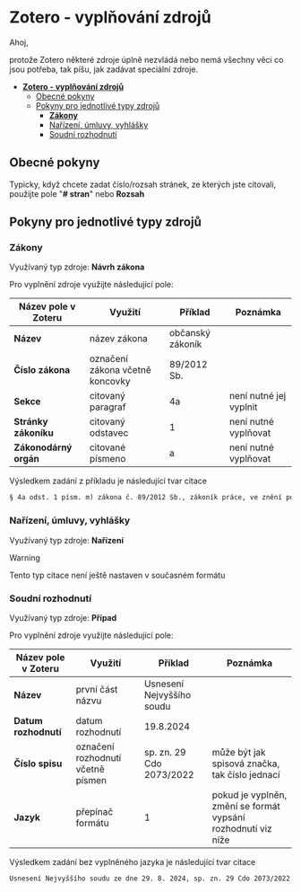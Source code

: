 # **Zotero - vyplňování zdrojů**

Ahoj,

protože Zotero některé zdroje úplně nezvládá nebo nemá všechny věci co jsou potřeba, tak píšu, jak zadávat speciální zdroje.

- [**Zotero - vyplňování zdrojů**](#zotero---vyplňování-zdrojů)
  - [Obecné pokyny](#obecné-pokyny)
  - [Pokyny pro jednotlivé typy zdrojů](#pokyny-pro-jednotlivé-typy-zdrojů)
    - [**Zákony**](#zákony)
    - [Nařízení, úmluvy, vyhlášky](#nařízení-úmluvy-vyhlášky)
    - [Soudní rozhodnutí](#soudní-rozhodnutí)

## Obecné pokyny

Typicky, když chcete zadat číslo/rozsah stránek, ze kterých jste citovali, použijte pole "**\# stran**" nebo **Rozsah**

## Pokyny pro jednotlivé typy zdrojů

### **Zákony**

Využívaný typ zdroje: **Návrh zákona**

Pro vyplnění zdroje využijte následující pole:

| Název pole v Zoteru | Využití | Příklad | Poznámka |
|---------------------|---------|---------|----------|
| **Název** | název zákona| občanský zákoník | |
| **Číslo zákona** | označení zákona včetně koncovky | 89/2012 Sb. | |
| **Sekce** | citovaný paragraf  | 4a | není nutné jej vyplnit |
| **Stránky zákoníku** | citovaný odstavec | 1 | není nutné vyplňovat |
| **Zákonodárný orgán** | citované písmeno | a | není nutné vyplňovat |

Výsledkem zadání z příkladu je následující tvar citace

```txt
§ 4a odst. 1 písm. m) zákona č. 89/2012 Sb., zákoník práce, ve znění pozdějších předpisů.
```

### Nařízení, úmluvy, vyhlášky

Využívaný typ zdroje: **Nařízení**

> [!WARNING]
> Tento typ citace není ještě nastaven v současném formátu

<!-- Pro vyplnění zdroje využijte následující pole:

| Název pole v Zoteru | Využití | Příklad | Poznámka |
|---------------------|---------|---------|----------|
| **Název** | název zákona| občanský zákoník | |
| **Číslo zákona** | označení zákona včetně koncovky | 89/2012 Sb. | |
| **Sekce** | citovaný paragraf  | 4a | není nutné jej vyplnit |
| **Stránky zákoníku** | citovaný odstavec | 1 | není nutné vyplňovat |
| **Zákonodárný orgán** | citované písmeno | a | není nutné vyplňovat |

Výsledkem zadání z příkladu je následující tvar citace

```txt
§ 4a odst. 1 písm. m) zákona č. 89/2012 Sb., zákoník práce, ve znění pozdějších předpisů.
``` 

Je potřeba vyplnit následovně

**Název zákona:** o čem to je - o statistice železniční dopravy

**Zákoník:** formát věci - nařízení, úmluva...

**Kódové číslo:** kdo to vydal ve formátu, jak je v názvu - Evropského parlamentu a Rady (EU)

**Číslo zákona:** sedí na číslo dokumentu - 2018/643

**Historie:** pokud obsahuje v názvu, tak napsat formát data - 18. dubna 2018

**Krátký název:** jiný vzhled formátu věci - nařízení

Následně jsou 3 varianty, jak bude vypadat citace:

Pokud je vyplněno pole Historie, použije se formát obsahující "ze dne" tedy např.

*Nařízení Evropského parlamentu a Rady (EU) 2018/643 ze dne 18. dubna 2018 o statistice železniční dopravy.*

Pokud je vyplněno pole Autor a pole Historie je prázdné, použije se formát obsahující "publikovaná pod č. "

*Úmluva Rady Evropy publikovaná pod č. 59/2016 Sb.m.s., o ochraně dětí proti sexuálnímu vykořisťování a pohlavnímu zneužívání.*

Pokud není vypněno ani jedno, použije se obecný formát:

*čl. 3 odst. 1 obecně závazné vyhlášky města Brna č. 11/2017, o nočním klidu*
-->

### Soudní rozhodnutí

Využívaný typ zdroje: **Případ**

Pro vyplnění zdroje využijte následující pole:

| Název pole v Zoteru | Využití | Příklad | Poznámka |
|---------------------|---------|---------|----------|
| **Název** | první část názvu | Usnesení Nejvyššího soudu | |
| **Datum rozhodnutí** | datum rozhodnutí | 19.8.2024 | |
| **Číslo spisu** | označení rozhodnutí včetně písmen | sp. zn. 29 Cdo 2073/2022 | může být jak spisová značka, tak číslo jednací |
| **Jazyk** | přepínač formátu | 1 | pokud je vyplněn, změní se formát vypsání rozhodnutí viz níže |

Výsledkem zadání bez vyplněného jazyka je následující tvar citace

```txt
Usnesení Nejvyššího soudu ze dne 29. 8. 2024, sp. zn. 29 Cdo 2073/2022.
```

<!-- Výsledkem zadání včetně vyplněného jazyka je následující tvar citace

```txt
Usnesení Nejvyššího soudu ze dne 29. 8. 2024, sp. zn. 29 Cdo 2073/2022.
``` -->
